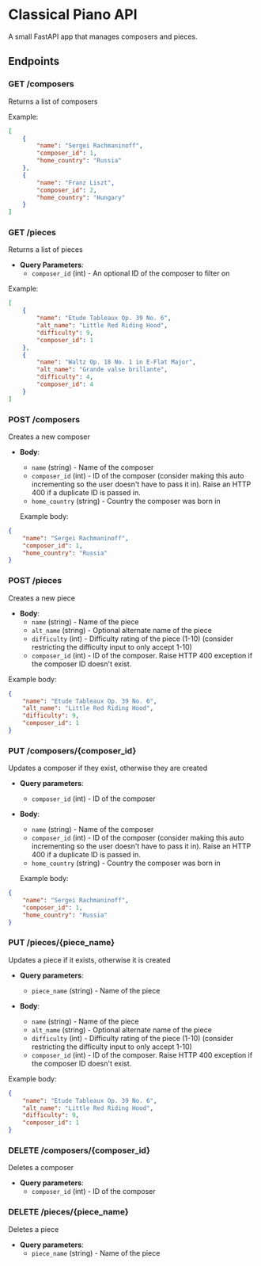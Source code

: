 # Classical Piano API

A small FastAPI app that manages composers and pieces.

## Endpoints

### GET /composers

Returns a list of composers

Example:

```json
[
    {
        "name": "Sergei Rachmaninoff",
        "composer_id": 1,
        "home_country": "Russia"
    },
    {
        "name": "Franz Liszt",
        "composer_id": 2,
        "home_country": "Hungary"
    }
]
```

### GET /pieces

Returns a list of pieces

-   **Query Parameters**:
    -   `composer_id` (int) - An optional ID of the composer to filter on

Example:

```json
[
    {
        "name": "Etude Tableaux Op. 39 No. 6",
        "alt_name": "Little Red Riding Hood",
        "difficulty": 9,
        "composer_id": 1
    },
    {
        "name": "Waltz Op. 18 No. 1 in E-Flat Major",
        "alt_name": "Grande valse brillante",
        "difficulty": 4,
        "composer_id": 4
    }
]
```

### POST /composers

Creates a new composer

-   **Body**:

    -   `name` (string) - Name of the composer
    -   `composer_id` (int) - ID of the composer (consider making this auto incrementing so the user doesn't have to pass it in). Raise an HTTP 400 if a duplicate ID is passed in.
    -   `home_country` (string) - Country the composer was born in

    Example body:

```json
{
    "name": "Sergei Rachmaninoff",
    "composer_id": 1,
    "home_country": "Russia"
}
```

### POST /pieces

Creates a new piece

-   **Body**:
    -   `name` (string) - Name of the piece
    -   `alt_name` (string) - Optional alternate name of the piece
    -   `difficulty` (int) - Difficulty rating of the piece (1-10) (consider restricting the difficulty input to only accept 1-10)
    -   `composer_id` (int) - ID of the composer. Raise HTTP 400 exception if the composer ID doesn't exist.

Example body:

```json
{
    "name": "Etude Tableaux Op. 39 No. 6",
    "alt_name": "Little Red Riding Hood",
    "difficulty": 9,
    "composer_id": 1
}
```

### PUT /composers/{composer_id}

Updates a composer if they exist, otherwise they are created

-   **Query parameters**:

    -   `composer_id` (int) - ID of the composer

-   **Body**:

    -   `name` (string) - Name of the composer
    -   `composer_id` (int) - ID of the composer (consider making this auto incrementing so the user doesn't have to pass it in). Raise an HTTP 400 if a duplicate ID is passed in.
    -   `home_country` (string) - Country the composer was born in

    Example body:

```json
{
    "name": "Sergei Rachmaninoff",
    "composer_id": 1,
    "home_country": "Russia"
}
```

### PUT /pieces/{piece_name}

Updates a piece if it exists, otherwise it is created

-   **Query parameters**:

    -   `piece_name` (string) - Name of the piece

-   **Body**:
    -   `name` (string) - Name of the piece
    -   `alt_name` (string) - Optional alternate name of the piece
    -   `difficulty` (int) - Difficulty rating of the piece (1-10) (consider restricting the difficulty input to only accept 1-10)
    -   `composer_id` (int) - ID of the composer. Raise HTTP 400 exception if the composer ID doesn't exist.

Example body:

```json
{
    "name": "Etude Tableaux Op. 39 No. 6",
    "alt_name": "Little Red Riding Hood",
    "difficulty": 9,
    "composer_id": 1
}
```

### DELETE /composers/{composer_id}

Deletes a composer

-   **Query parameters**:
    -   `composer_id` (int) - ID of the composer

### DELETE /pieces/{piece_name}

Deletes a piece

-   **Query parameters**:
    -   `piece_name` (string) - Name of the piece
